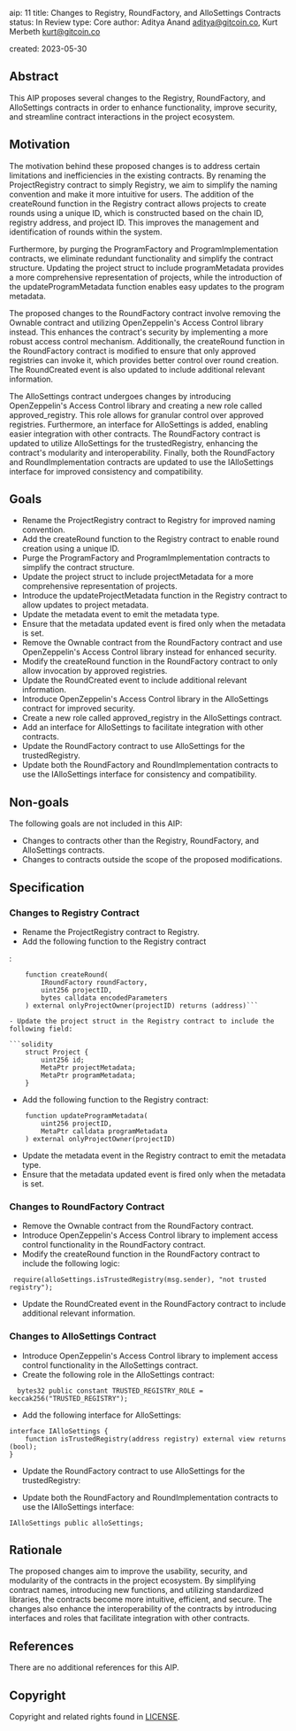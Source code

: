 aip: 11
title: Changes to Registry, RoundFactory, and AlloSettings Contracts
status: In Review
type: Core
author: Aditya Anand <aditya@gitcoin.co>, Kurt Merbeth <kurt@gitcoin.co>

created: 2023-05-30

## Abstract

This AIP proposes several changes to the Registry, RoundFactory, and AlloSettings contracts in order to enhance functionality, improve security, and streamline contract interactions in the project ecosystem.

## Motivation

The motivation behind these proposed changes is to address certain limitations and inefficiencies in the existing contracts. By renaming the ProjectRegistry contract to simply Registry, we aim to simplify the naming convention and make it more intuitive for users. The addition of the createRound function in the Registry contract allows projects to create rounds using a unique ID, which is constructed based on the chain ID, registry address, and project ID. This improves the management and identification of rounds within the system.

Furthermore, by purging the ProgramFactory and ProgramImplementation contracts, we eliminate redundant functionality and simplify the contract structure. Updating the project struct to include programMetadata provides a more comprehensive representation of projects, while the introduction of the updateProgramMetadata function enables easy updates to the program metadata.

The proposed changes to the RoundFactory contract involve removing the Ownable contract and utilizing OpenZeppelin's Access Control library instead. This enhances the contract's security by implementing a more robust access control mechanism. Additionally, the createRound function in the RoundFactory contract is modified to ensure that only approved registries can invoke it, which provides better control over round creation. The RoundCreated event is also updated to include additional relevant information.

The AlloSettings contract undergoes changes by introducing OpenZeppelin's Access Control library and creating a new role called approved_registry. This role allows for granular control over approved registries. Furthermore, an interface for AlloSettings is added, enabling easier integration with other contracts. The RoundFactory contract is updated to utilize AlloSettings for the trustedRegistry, enhancing the contract's modularity and interoperability. Finally, both the RoundFactory and RoundImplementation contracts are updated to use the IAlloSettings interface for improved consistency and compatibility.

## Goals

- Rename the ProjectRegistry contract to Registry for improved naming convention.
- Add the createRound function to the Registry contract to enable round creation using a unique ID.
- Purge the ProgramFactory and ProgramImplementation contracts to simplify the contract structure.
- Update the project struct to include projectMetadata for a more comprehensive representation of projects.
- Introduce the updateProjectMetadata function in the Registry contract to allow updates to project metadata.
- Update the metadata event to emit the metadata type.
- Ensure that the metadata updated event is fired only when the metadata is set.
- Remove the Ownable contract from the RoundFactory contract and use OpenZeppelin's Access Control library instead for enhanced security.
- Modify the createRound function in the RoundFactory contract to only allow invocation by approved registries.
- Update the RoundCreated event to include additional relevant information.
- Introduce OpenZeppelin's Access Control library in the AlloSettings contract for improved security.
- Create a new role called approved_registry in the AlloSettings contract.
- Add an interface for AlloSettings to facilitate integration with other contracts.
- Update the RoundFactory contract to use AlloSettings for the trustedRegistry.
- Update both the RoundFactory and RoundImplementation contracts to use the IAlloSettings interface for consistency and compatibility.

## Non-goals

The following goals are not included in this AIP:

- Changes to contracts other than the Registry, RoundFactory, and AlloSettings contracts.
- Changes to contracts outside the scope of the proposed modifications.

## Specification

### Changes to Registry Contract

- Rename the ProjectRegistry contract to Registry.
- Add the following function to the Registry contract

:

```solidity
    function createRound(
        IRoundFactory roundFactory,
        uint256 projectID,
        bytes calldata encodedParameters
    ) external onlyProjectOwner(projectID) returns (address)```

- Update the project struct in the Registry contract to include the following field:

```solidity
    struct Project {
        uint256 id;
        MetaPtr projectMetadata;
        MetaPtr programMetadata;
    }
```

- Add the following function to the Registry contract:

```solidity
    function updateProgramMetadata(
        uint256 projectID,
        MetaPtr calldata programMetadata
    ) external onlyProjectOwner(projectID)
  ```

- Update the metadata event in the Registry contract to emit the metadata type.
- Ensure that the metadata updated event is fired only when the metadata is set.

### Changes to RoundFactory Contract

- Remove the Ownable contract from the RoundFactory contract.
- Introduce OpenZeppelin's Access Control library to implement access control functionality in the RoundFactory contract.
- Modify the createRound function in the RoundFactory contract to include the following logic:

```solidity
 require(alloSettings.isTrustedRegistry(msg.sender), "not trusted registry");
 ```

- Update the RoundCreated event in the RoundFactory contract to include additional relevant information.

### Changes to AlloSettings Contract

- Introduce OpenZeppelin's Access Control library to implement access control functionality in the AlloSettings contract.
- Create the following role in the AlloSettings contract:

```solidity
  bytes32 public constant TRUSTED_REGISTRY_ROLE = keccak256("TRUSTED_REGISTRY");
```

- Add the following interface for AlloSettings:

```solidity
interface IAlloSettings {
    function isTrustedRegistry(address registry) external view returns (bool);
}
```

- Update the RoundFactory contract to use AlloSettings for the trustedRegistry:

- Update both the RoundFactory and RoundImplementation contracts to use the IAlloSettings interface:

```solidity
IAlloSettings public alloSettings;
```

## Rationale

The proposed changes aim to improve the usability, security, and modularity of the contracts in the project ecosystem.
By simplifying contract names, introducing new functions, and utilizing standardized libraries, the contracts become more intuitive, efficient, and secure. 
The changes also enhance the interoperability of the contracts by introducing interfaces and roles that facilitate integration with other contracts.

## References

There are no additional references for this AIP.

## Copyright

Copyright and related rights found in [LICENSE](./LICENSE).
